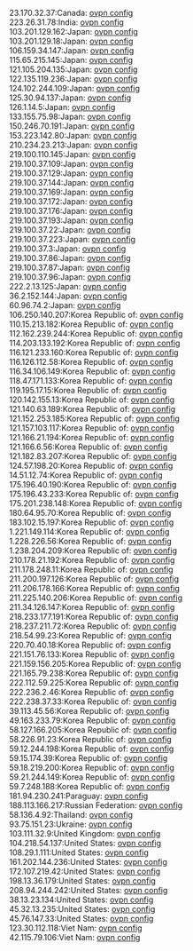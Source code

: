 23.170.32.37:Canada: [ovpn config](vpn/23_170_32_37.ovpn)  
223.26.31.78:India: [ovpn config](vpn/223_26_31_78.ovpn)  
103.201.129.162:Japan: [ovpn config](vpn/103_201_129_162.ovpn)  
103.201.129.18:Japan: [ovpn config](vpn/103_201_129_18.ovpn)  
106.159.34.147:Japan: [ovpn config](vpn/106_159_34_147.ovpn)  
115.65.215.145:Japan: [ovpn config](vpn/115_65_215_145.ovpn)  
121.105.204.135:Japan: [ovpn config](vpn/121_105_204_135.ovpn)  
122.135.119.236:Japan: [ovpn config](vpn/122_135_119_236.ovpn)  
124.102.244.109:Japan: [ovpn config](vpn/124_102_244_109.ovpn)  
125.30.94.137:Japan: [ovpn config](vpn/125_30_94_137.ovpn)  
126.1.14.5:Japan: [ovpn config](vpn/126_1_14_5.ovpn)  
133.155.75.98:Japan: [ovpn config](vpn/133_155_75_98.ovpn)  
150.246.70.191:Japan: [ovpn config](vpn/150_246_70_191.ovpn)  
153.223.142.80:Japan: [ovpn config](vpn/153_223_142_80.ovpn)  
210.234.23.213:Japan: [ovpn config](vpn/210_234_23_213.ovpn)  
219.100.110.145:Japan: [ovpn config](vpn/219_100_110_145.ovpn)  
219.100.37.109:Japan: [ovpn config](vpn/219_100_37_109.ovpn)  
219.100.37.129:Japan: [ovpn config](vpn/219_100_37_129.ovpn)  
219.100.37.144:Japan: [ovpn config](vpn/219_100_37_144.ovpn)  
219.100.37.169:Japan: [ovpn config](vpn/219_100_37_169.ovpn)  
219.100.37.172:Japan: [ovpn config](vpn/219_100_37_172.ovpn)  
219.100.37.176:Japan: [ovpn config](vpn/219_100_37_176.ovpn)  
219.100.37.193:Japan: [ovpn config](vpn/219_100_37_193.ovpn)  
219.100.37.22:Japan: [ovpn config](vpn/219_100_37_22.ovpn)  
219.100.37.223:Japan: [ovpn config](vpn/219_100_37_223.ovpn)  
219.100.37.3:Japan: [ovpn config](vpn/219_100_37_3.ovpn)  
219.100.37.86:Japan: [ovpn config](vpn/219_100_37_86.ovpn)  
219.100.37.87:Japan: [ovpn config](vpn/219_100_37_87.ovpn)  
219.100.37.96:Japan: [ovpn config](vpn/219_100_37_96.ovpn)  
222.2.13.125:Japan: [ovpn config](vpn/222_2_13_125.ovpn)  
36.2.152.144:Japan: [ovpn config](vpn/36_2_152_144.ovpn)  
60.96.74.2:Japan: [ovpn config](vpn/60_96_74_2.ovpn)  
106.250.140.207:Korea Republic of: [ovpn config](vpn/106_250_140_207.ovpn)  
110.15.213.182:Korea Republic of: [ovpn config](vpn/110_15_213_182.ovpn)  
112.162.239.244:Korea Republic of: [ovpn config](vpn/112_162_239_244.ovpn)  
114.203.133.192:Korea Republic of: [ovpn config](vpn/114_203_133_192.ovpn)  
116.121.233.160:Korea Republic of: [ovpn config](vpn/116_121_233_160.ovpn)  
116.126.112.58:Korea Republic of: [ovpn config](vpn/116_126_112_58.ovpn)  
116.34.106.149:Korea Republic of: [ovpn config](vpn/116_34_106_149.ovpn)  
118.47.171.133:Korea Republic of: [ovpn config](vpn/118_47_171_133.ovpn)  
119.195.17.15:Korea Republic of: [ovpn config](vpn/119_195_17_15.ovpn)  
120.142.155.13:Korea Republic of: [ovpn config](vpn/120_142_155_13.ovpn)  
121.140.63.189:Korea Republic of: [ovpn config](vpn/121_140_63_189.ovpn)  
121.152.253.185:Korea Republic of: [ovpn config](vpn/121_152_253_185.ovpn)  
121.157.103.117:Korea Republic of: [ovpn config](vpn/121_157_103_117.ovpn)  
121.166.21.194:Korea Republic of: [ovpn config](vpn/121_166_21_194.ovpn)  
121.166.6.56:Korea Republic of: [ovpn config](vpn/121_166_6_56.ovpn)  
121.182.83.207:Korea Republic of: [ovpn config](vpn/121_182_83_207.ovpn)  
124.57.198.20:Korea Republic of: [ovpn config](vpn/124_57_198_20.ovpn)  
14.51.12.74:Korea Republic of: [ovpn config](vpn/14_51_12_74.ovpn)  
175.196.40.190:Korea Republic of: [ovpn config](vpn/175_196_40_190.ovpn)  
175.196.43.233:Korea Republic of: [ovpn config](vpn/175_196_43_233.ovpn)  
175.201.238.148:Korea Republic of: [ovpn config](vpn/175_201_238_148.ovpn)  
180.64.95.70:Korea Republic of: [ovpn config](vpn/180_64_95_70.ovpn)  
183.102.15.197:Korea Republic of: [ovpn config](vpn/183_102_15_197.ovpn)  
1.221.149.114:Korea Republic of: [ovpn config](vpn/1_221_149_114.ovpn)  
1.228.226.56:Korea Republic of: [ovpn config](vpn/1_228_226_56.ovpn)  
1.238.204.209:Korea Republic of: [ovpn config](vpn/1_238_204_209.ovpn)  
210.178.21.192:Korea Republic of: [ovpn config](vpn/210_178_21_192.ovpn)  
211.178.248.11:Korea Republic of: [ovpn config](vpn/211_178_248_11.ovpn)  
211.200.197.126:Korea Republic of: [ovpn config](vpn/211_200_197_126.ovpn)  
211.206.178.166:Korea Republic of: [ovpn config](vpn/211_206_178_166.ovpn)  
211.225.140.206:Korea Republic of: [ovpn config](vpn/211_225_140_206.ovpn)  
211.34.126.147:Korea Republic of: [ovpn config](vpn/211_34_126_147.ovpn)  
218.233.177.191:Korea Republic of: [ovpn config](vpn/218_233_177_191.ovpn)  
218.237.211.72:Korea Republic of: [ovpn config](vpn/218_237_211_72.ovpn)  
218.54.99.23:Korea Republic of: [ovpn config](vpn/218_54_99_23.ovpn)  
220.70.40.18:Korea Republic of: [ovpn config](vpn/220_70_40_18.ovpn)  
221.151.76.133:Korea Republic of: [ovpn config](vpn/221_151_76_133.ovpn)  
221.159.156.205:Korea Republic of: [ovpn config](vpn/221_159_156_205.ovpn)  
221.165.79.238:Korea Republic of: [ovpn config](vpn/221_165_79_238.ovpn)  
222.112.59.225:Korea Republic of: [ovpn config](vpn/222_112_59_225.ovpn)  
222.236.2.46:Korea Republic of: [ovpn config](vpn/222_236_2_46.ovpn)  
222.238.37.33:Korea Republic of: [ovpn config](vpn/222_238_37_33.ovpn)  
39.113.45.56:Korea Republic of: [ovpn config](vpn/39_113_45_56.ovpn)  
49.163.233.79:Korea Republic of: [ovpn config](vpn/49_163_233_79.ovpn)  
58.127.166.205:Korea Republic of: [ovpn config](vpn/58_127_166_205.ovpn)  
58.226.91.23:Korea Republic of: [ovpn config](vpn/58_226_91_23.ovpn)  
59.12.244.198:Korea Republic of: [ovpn config](vpn/59_12_244_198.ovpn)  
59.15.174.39:Korea Republic of: [ovpn config](vpn/59_15_174_39.ovpn)  
59.18.219.200:Korea Republic of: [ovpn config](vpn/59_18_219_200.ovpn)  
59.21.244.149:Korea Republic of: [ovpn config](vpn/59_21_244_149.ovpn)  
59.7.248.188:Korea Republic of: [ovpn config](vpn/59_7_248_188.ovpn)  
181.94.230.241:Paraguay: [ovpn config](vpn/181_94_230_241.ovpn)  
188.113.166.217:Russian Federation: [ovpn config](vpn/188_113_166_217.ovpn)  
58.136.4.92:Thailand: [ovpn config](vpn/58_136_4_92.ovpn)  
93.75.151.23:Ukraine: [ovpn config](vpn/93_75_151_23.ovpn)  
103.111.32.9:United Kingdom: [ovpn config](vpn/103_111_32_9.ovpn)  
104.218.54.137:United States: [ovpn config](vpn/104_218_54_137.ovpn)  
108.29.1.111:United States: [ovpn config](vpn/108_29_1_111.ovpn)  
161.202.144.236:United States: [ovpn config](vpn/161_202_144_236.ovpn)  
172.107.219.42:United States: [ovpn config](vpn/172_107_219_42.ovpn)  
198.13.36.179:United States: [ovpn config](vpn/198_13_36_179.ovpn)  
208.94.244.242:United States: [ovpn config](vpn/208_94_244_242.ovpn)  
38.13.23.134:United States: [ovpn config](vpn/38_13_23_134.ovpn)  
45.32.13.235:United States: [ovpn config](vpn/45_32_13_235.ovpn)  
45.76.147.33:United States: [ovpn config](vpn/45_76_147_33.ovpn)  
123.30.112.118:Viet Nam: [ovpn config](vpn/123_30_112_118.ovpn)  
42.115.79.106:Viet Nam: [ovpn config](vpn/42_115_79_106.ovpn)  
